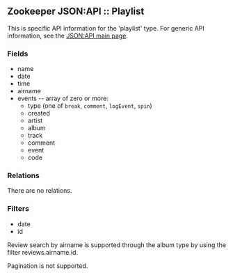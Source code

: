 ## Zookeeper JSON:API :: Playlist

This is specific API information for the 'playlist' type.  For generic API
information, see the [JSON:API main page](./API.md).

### Fields

* name
* date
* time
* airname
* events -- array of zero or more:
  * type (one of `break`, `comment`, `logEvent`, `spin`)
  * created
  * artist
  * album
  * track
  * comment
  * event
  * code

### Relations

There are no relations.

### Filters

  * date
  * id

Review search by airname is supported through the album type by using
the filter reviews.airname.id.

Pagination is not supported.
